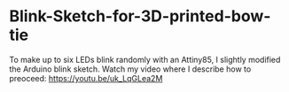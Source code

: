 # Blink-Sketch-for-3D-printed-bow-tie
To make up to six LEDs blink randomly with an Attiny85, I slightly modified the Arduino blink sketch.
Watch my video where I describe how to preoceed:
https://youtu.be/uk_LqGLea2M
